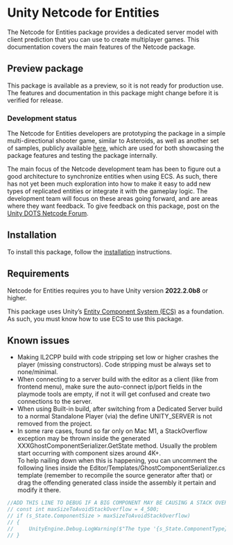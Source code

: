 # Unity Netcode for Entities
The Netcode for Entities package provides a dedicated server model with client prediction that you can use to create multiplayer games. This documentation covers the main features of the Netcode package.

## Preview package
This package is available as a preview, so it is not ready for production use. The features and documentation in this package might change before it is verified for release.

### Development status
The Netcode for Entities developers are prototyping the package in a simple multi-directional shooter game, similar to Asteroids, as well as another set of samples, publicly available [here](https://github.com/Unity-Technologies/multiplayer), which are used for both showcasing the package features and testing the package internally.

The main focus of the Netcode development team has been to figure out a good architecture to synchronize entities when using ECS. As such, there has not yet been much exploration into how to make it easy to add new types of replicated entities or integrate it with the gameplay logic. The development team will focus on these areas going forward, and are areas where they want feedback. To give feedback on this package, post on the [Unity DOTS Netcode Forum](https://forum.unity.com/forums/dots-netcode.425/).

## Installation

To install this package, follow the [installation](installation.md) instructions.

## Requirements

Netcode for Entities requires you to have Unity version __2022.2.0b8__ or higher.

This package uses Unity’s [Entity Component System (ECS)](https://docs.unity3d.com/Packages/com.unity.entities@latest) as a foundation. As such, you must know how to use ECS to use this package.

## Known issues

* Making IL2CPP build with code stripping set low or higher crashes the player (missing constructors). Code stripping must be always set to none/minimal.
* When connecting to a server build with the editor as a client (like from frontend menu), make sure the auto-connect ip/port fields in the playmode tools are empty, if not it will get confused and create two connections to the server.
* When using Built-in build, after switching from a Dedicated Server build to a normal Standalone Player (via) the define UNITY_SERVER is not removed from the project.
* In some rare cases, found so far only on Mac M1, a StackOverflow exception may be thrown inside the generated XXXGhostComponentSerializer.GetState method. 
Usually the problem start occurring with component sizes around 4K+. </br>
To help nailing down when this is happening, you can uncomment the following lines inside the Editor/Templates/GhostComponentSerializer.cs template (remember to recompile the source generator after that) or drag the offending 
generated class inside the assembly it pertain and modify it there.
```csharp
//ADD THIS LINE TO DEBUG IF A BIG COMPONENT MAY BE CAUSING A STACK OVERFLOW INSIDE THE GetState
// const int maxSizeToAvoidStackOverflow = 4_500;
// if (s_State.ComponentSize > maxSizeToAvoidStackOverflow)
// {
//     UnityEngine.Debug.LogWarning($"The type '{s_State.ComponentType}' is very large ({s_State.ComponentSize} bytes)! There is a risk of StackOverflowExceptions in the Serializers at roughly {maxSizeToAvoidStackOverflow} bytes! Remove large fields.");
// }
```

